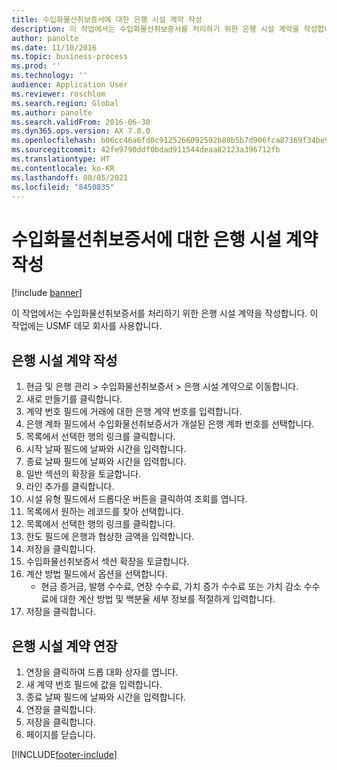 ```yaml
---
title: 수입화물선취보증서에 대한 은행 시설 계약 작성
description: 이 작업에서는 수입화물선취보증서를 처리하기 위한 은행 시설 계약을 작성합니다.
author: panolte
ms.date: 11/10/2016
ms.topic: business-process
ms.prod: ''
ms.technology: ''
audience: Application User
ms.reviewer: roschlom
ms.search.region: Global
ms.author: panolte
ms.search.validFrom: 2016-06-30
ms.dyn365.ops.version: AX 7.0.0
ms.openlocfilehash: b06cc46a6fd0c9125266092592b80b5b7d906fca87369f34be9bea29a1c9890c
ms.sourcegitcommit: 42fe9790ddf0bdad911544deaa82123a396712fb
ms.translationtype: HT
ms.contentlocale: ko-KR
ms.lasthandoff: 08/05/2021
ms.locfileid: "8450835"
---
```

# <a name="create-a-bank-facility-agreement-for-the-letter-of-guarantee"></a>수입화물선취보증서에 대한 은행 시설 계약 작성

[!include [banner](../../includes/banner.md)]

이 작업에서는 수입화물선취보증서를 처리하기 위한 은행 시설 계약을 작성합니다. 이 작업에는 USMF 데모 회사를 사용합니다. 


## <a name="create-bank-facility-agreement"></a>은행 시설 계약 작성
1. 현금 및 은행 관리 > 수입화물선취보증서 > 은행 시설 계약으로 이동합니다.
2. 새로 만들기를 클릭합니다.
3. 계약 번호 필드에 거래에 대한 은행 계약 번호를 입력합니다.
4. 은행 계좌 필드에서 수입화물선취보증서가 개설된 은행 계좌 번호를 선택합니다. 
5. 목록에서 선택한 행의 링크를 클릭합니다.
6. 시작 날짜 필드에 날짜와 시간을 입력합니다.
7. 종료 날짜 필드에 날짜와 시간을 입력합니다.
8. 일반 섹션의 확장을 토글합니다.
9. 라인 추가를 클릭합니다.
10. 시설 유형 필드에서 드롭다운 버튼을 클릭하여 조회를 엽니다.
11. 목록에서 원하는 레코드를 찾아 선택합니다.
12. 목록에서 선택한 행의 링크를 클릭합니다.
13. 한도 필드에 은행과 협상한 금액을 입력합니다.
14. 저장을 클릭합니다.
15. 수입화물선취보증서 섹션 확장을 토글합니다.
16. 계산 방법 필드에서 옵션을 선택합니다.
    * 현금 증거금, 발행 수수료, 연장 수수료, 가치 증가 수수료 또는 가치 감소 수수료에 대한 계산 방법 및 백분율 세부 정보를 적절하게 입력합니다.   
17. 저장을 클릭합니다.

## <a name="extend-bank-facility-agreement"></a>은행 시설 계약 연장
1. 연장을 클릭하여 드롭 대화 상자를 엽니다.
2. 새 계약 번호 필드에 값을 입력합니다.
3. 종료 날짜 필드에 날짜와 시간을 입력합니다.
4. 연장을 클릭합니다.
5. 저장을 클릭합니다.
6. 페이지를 닫습니다.



[!INCLUDE[footer-include](../../../includes/footer-banner.md)]